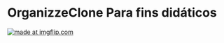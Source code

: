 # OrganizzeClone Para fins didáticos
<a href="https://imgflip.com/gif/39scoz"><img src="https://i.imgflip.com/39scoz.gif" title="made at imgflip.com"/></a>
